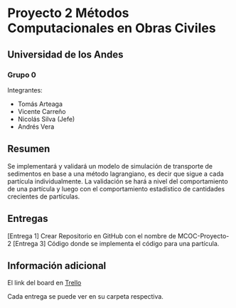 # Proyecto 2 Métodos Computacionales en Obras Civiles
## Universidad de los Andes
### Grupo 0
Integrantes:
- Tomás Arteaga
- Vicente Carreño
- Nicolás Silva (Jefe)
- Andrés Vera

## Resumen
Se implementará y validará un modelo de simulación de transporte de sedimentos en base a una método lagrangiano, es decir que sigue a cada partícula individualmente. La validación se hará a nivel del comportamiento de una partícula y luego con el comportamiento estadístico de cantidades crecientes de partículas.

## Entregas
[Entrega 1] Crear Repositorio en GitHub con el nombre de MCOC-Proyecto-2 
[Entrega 3] Código donde se implementa el código para una partícula. 

## Información adicional

El link del board en [Trello](https://trello.com/b/Y6Fa1G1A/mcoc-proyecto-2)

Cada entrega se puede ver en su carpeta respectiva.
